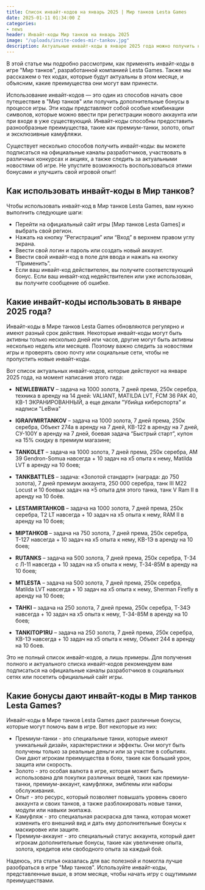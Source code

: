 ```yaml
---
title: Список инвайт-кодов на январь 2025 | Мир танков Lesta Games
date: 2025-01-11 01:34:00 Z
categories:
- news
header: Инвайт-коды Мир танков на январь 2025
image: "/uploads/invite-codes-mir-tankov.jpg"
description: Актуальные инвайт-коды в январе 2025 года можно получить несколькими способами. Эти коды в "Мире танков" помогут вам получить разнообразные бонусы, включая премиум-танки, золото, опыт и уникальные камуфляжи. 
---
```


В этой статье мы подробно рассмотрим, как применять инвайт-коды в игре "Мир танков", разработанной компанией Lesta Games. Также мы расскажем о тех кодах, которые будут актуальны в этом месяце, и объясним, какие преимущества они могут вам принести.

Использование инвайт-кодов — это один из способов начать свое путешествие в "Мир танков" или получить дополнительные бонусы в процессе игры. Эти коды представляют собой особые комбинации символов, которые можно ввести при регистрации нового аккаунта или при входе в уже существующий. Инвайт-коды способны предоставить разнообразные преимущества, такие как премиум-танки, золото, опыт и эксклюзивные камуфляжи.

Существует несколько способов получить инвайт-коды: вы можете подписаться на официальные каналы разработчиков, участвовать в различных конкурсах и акциях, а также следить за актуальными новостями об игре. Не упустите возможность воспользоваться этими бонусами и улучшить свой игровой опыт!

## Как использовать инвайт-коды в Мир танков?

Чтобы использовать инвайт-код в Мир танков Lesta Games, вам нужно выполнить следующие шаги:

* Перейти на официальный сайт игры [Мир танков Lesta Games] и выбрать свой регион.
* Нажать на кнопку “Регистрация” или “Вход” в верхнем правом углу экрана.
* Ввести свой логин и пароль или создать новый аккаунт.
* Ввести свой инвайт-код в поле для ввода и нажать на кнопку “Применить”.
* Если ваш инвайт-код действителен, вы получите соответствующий бонус. Если ваш инвайт-код недействителен или уже использован, вы получите сообщение об ошибке.

## Какие инвайт-коды использовать в январе 2025 года?

Инвайт-коды в Мире танков Lesta Games обновляются регулярно и имеют разный срок действия. Некоторые инвайт-коды могут быть активны только несколько дней или часов, другие могут быть активны несколько недель или месяцев. Поэтому важно следить за новостями игры и проверять свою почту или социальные сети, чтобы не пропустить новые инвайт-коды.

<!-- Yandex.RTB R-A-1959236-7 -->
<div id="yandex_rtb_R-A-1959236-7"></div>
<script>window.yaContextCb.push(()=>{
	Ya.Context.AdvManager.render({
		"blockId": "R-A-1959236-7",
		"renderTo": "yandex_rtb_R-A-1959236-7"
	})
})
</script>

Вот список актуальных инвайт-кодов, которые действуют на январе 2025 года, на момент написания этого гида:

* **NEWLEBWATV** – задача на 1000 золота, 7 дней према, 250к серебра, техника в аренду на 14 дней: VALIANT, MATILDA LVT, FCM 36 PAK 40, КВ-1 ЭКРАНИРОВАННЫЙ, а еще декали "Убийца киберспорта" и надписи "LeBwa"

* **IGRAIVMIRTANKOV** – задача на 1000 золота, 7 дней према, 250к серебра, Объект 274а в аренду на 7 дней, КВ-122 в аренду на 7 дней, СУ-100Y в аренду на 7 дней, боевая задача “Быстрый старт”, купон на 15% скидку в премиум магазине;

* **TANKOLET** – задача на 1000 золота, 7 дней према, 250к серебра, AM 39 Gendron-Somua навсегда + 10 задач на х5 опыта к нему, Matilda LVT в аренду на 10 боев;

* **TANKBATTLES** – задача: «Золотой стандарт» (награда: до 750 золота), 7 дней премиум аккаунта, 250 000 серебра, танк III M22 Locust и 10 боевых задач на ×5 опыта для этого танка, танк V Ram II в аренду на 10 боёв.

* **LESTAMIRTAHKOB** – задача на 1000 золота, 7 дней према, 250к серебра, T2 LT навсегда + 10 задач на х5 опыта к нему, RAM II в аренду на 10 боев;

* **MIPTAHKOB** – задача на 750 золота, 7 дней према, 250к серебра, Т-127 навсегда + 10 задач на х5 опыта к нему, КВ-1Э в аренду на 10 боев;

* **RUTANKS** – задача на 500 золота, 7 дней према, 250к серебра, Т-34 с Л-11 навсегда + 10 задач на х5 опыта к нему, Т-34-85М в аренду на 10 боев;

* **MTLESTA** – задача на 500 золота, 7 дней према, 250к серебра, Matilda LVT навсегда + 10 задач на х5 опыта к нему, Sherman Firefly в аренду на 10 боев;

* **TAHKI** – задача на 250 золота, 7 дней према, 250к серебра, Т-34Э навсегда + 10 задач на х5 опыта к нему, Т-34-85М в аренду на 10 боев;

* **TANKITOP1RU** – задача на 250 золота, 7 дней према, 250к серебра, КВ-1Э навсегда + 10 задач на х5 опыта к нему, Объект 244 в аренду на 10 боев.

Это не полный список инвайт-кодов, а лишь примеры. Для получения полного и актуального списка инвайт-кодов рекомендуем вам подписаться на официальные каналы разработчиков в социальных сетях или посетить официальный сайт игры.

## Какие бонусы дают инвайт-коды в Мир танков Lesta Games?

Инвайт-коды в Мире танков Lesta Games дают различные бонусы, которые могут помочь вам в игре. Вот некоторые из них:

* Премиум-танки - это специальные танки, которые имеют уникальный дизайн, характеристики и эффекты. Они могут быть получены только за реальные деньги или за участие в событиях. Они дают игрокам преимущества в боях, такие как больший урон, защита или скорость.
* Золото - это особая валюта в игре, которая может быть использована для покупки различных вещей, таких как премиум-танки, премиум-аккаунт, камуфляжи, эмблемы или наборы обслуживания.
* Опыт - это ресурс, который позволяет повышать уровень своего аккаунта и своих танков, а также разблокировать новые танки, модули или навыки экипажа.
* Камуфляж - это специальная раскраска для танка, которая может изменить его внешний вид и дать ему дополнительные бонусы к маскировке или защите.
* Премиум-аккаунт - это специальный статус аккаунта, который дает игрокам дополнительные бонусы, такие как увеличение опыта, золота, кредитов или свободного опыта за каждый бой.

Надеюсь, эта статья оказалась для вас полезной и помогла лучше разобраться в игре "Мир танков". Используйте инвайт-коды, представленные выше, в этом месяце, чтобы начать игру с ощутимыми преимуществами.
